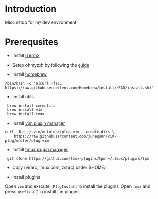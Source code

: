 # Introduction
Misc setup for my dev environment

# Prerequsites

- Install [iTerm2](https://iterm2.com/)

- Setup ohmyzsh by following the [guide](./ohmyzsh-setup)

- Install [homebrew](https://brew.sh/)
```
/bin/bash -c "$(curl -fsSL https://raw.githubusercontent.com/Homebrew/install/HEAD/install.sh)"
```

- Install utils
```
 brew install coreutils
 brew install vim
 brew install tmux
```

- Install [vim plugin manager](https://github.com/junegunn/vim-plug)
```
curl -fLo ~/.vim/autoload/plug.vim --create-dirs \
    https://raw.githubusercontent.com/junegunn/vim-plug/master/plug.vim
```

- Install [tmux plugin manager](https://github.com/tmux-plugins/tpm)
```
 git clone https://github.com/tmux-plugins/tpm ~/.tmux/plugins/tpm
```

- Copy <file> (vimrc, tmux.conf, zshrc) under $HOME/.<file>

- Install plugins

Open `vim` and execute `:PlugInstall` to install the plugins.
Open `tmux` and press `prefix` + `I` to install the plugins.

